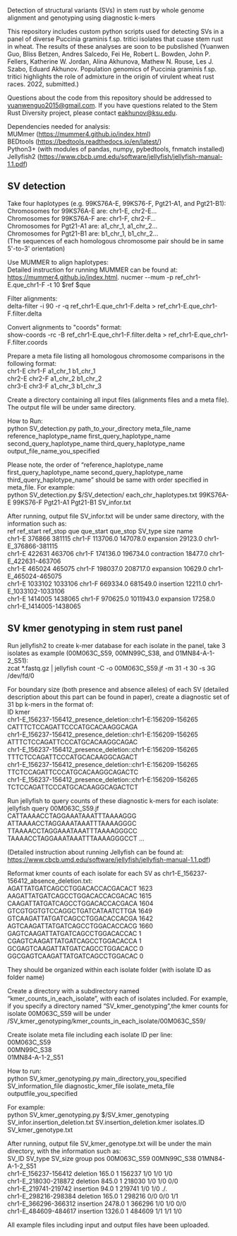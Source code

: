 Detection of structural variants (SVs) in stem rust by whole genome alignment and genotyping using diagnostic k-mers


This repository includes custom python scripts used for detecting SVs in a panel of diverse Puccinia graminis f.sp. tritici isolates that cuase stem rust in wheat. The results of these analyses are soon to be pubslished (Yuanwen Guo, Bliss Betzen, Andres Salcedo, Fei He, Robert L. Bowden, John P. Fellers, Katherine W. Jordan, Alina Akhunova, Mathew N. Rouse, Les J. Szabo, Eduard Akhunov. Population genomics of Puccinia graminis f.sp. tritici highlights the role of admixture in the origin of virulent wheat rust races. 2022, submitted.)

Questions about the code from this repository should be addressed to yuanwenguo2015@gmail.com. If you have questions related to the Stem Rust Diversity project, please contact eakhunov@ksu.edu.



Dependencies needed for analysis:<br/>
MUMmer (https://mummer4.github.io/index.html)<br/>
BEDtools (https://bedtools.readthedocs.io/en/latest/)<br/>
Python3+ (with modules of pandas, numpy, pybedtools, fnmatch installed)<br/>
Jellyfish2 (https://www.cbcb.umd.edu/software/jellyfish/jellyfish-manual-1.1.pdf)<br/>












## SV detection 

Take four haplotypes (e.g. 99KS76A-E, 99KS76-F, Pgt21-A1, and Pgt21-B1):<br/>
Chromosomes for 99KS76A-E are: chr1-E, chr2-E…<br/>
Chromosomes for 99KS76A-F are: chr1-F, chr2-F…<br/>
Chromosomes for Pgt21-A1 are: a1_chr_1, a1_chr_2…<br/>
Chromosomes for Pgt21-B1 are: b1_chr_1, b1_chr_2…<br/>
(The sequences of each homologous chromosome pair should be in same 5'-to-3' orientation)

Use MUMMER to align haplotypes:<br/>
Detailed instruction for running MUMMER can be found at: https://mummer4.github.io/index.html.
nucmer --mum -p ref_chr1-E.que_chr1-F -t 10 $ref $que


Filter alignments:<br/>
delta-filter -i 90 -r -q ref_chr1-E.que_chr1-F.delta >  ref_chr1-E.que_chr1-F.filter.delta

Convert alignments to "coords" format:<br/>
show-coords -rc -B ref_chr1-E.que_chr1-F.filter.delta > ref_chr1-E.que_chr1-F.filter.coords

Prepare a meta file listing all homologous chromosome comparisons in the following format:<br/>
chr1-E	chr1-F	a1_chr_1	b1_chr_1<br/>
chr2-E	chr2-F	a1_chr_2	b1_chr_2<br/>
chr3-E	chr3-F	a1_chr_3	b1_chr_3<br/>

Create a directory containing all input files (alignments files and a meta file). The output file will be under same directory.

How to Run:<br/>
python SV_detection.py path_to_your_directory meta_file_name reference_haplotype_name first_query_haplotype_name second_query_haplotype_name third_query_haplotype_name output_file_name_you_specified

Please note, the order of “reference_haplotype_name first_query_haplotype_name second_query_haplotype_name third_query_haplotype_name” should be same with order specified in meta_file. For example:<br/>
python SV_detection.py $/SV_detection/ each_chr_haplotypes.txt 99KS76A-E 99KS76-F Pgt21-A1 Pgt21-B1 SV_infor.txt

After running, output file SV_infor.txt  will be under same directory, with the information such as:<br/>
ref	ref_start	ref_stop	que	que_start	que_stop	SV_type	size	name<br/>
chr1-E	376866	381115	chr1-F	113706.0	147078.0	expansion	29123.0	chr1-E_376866-381115<br/>
chr1-E	422631	463706	chr1-F	174136.0	196734.0	contraction	18477.0	chr1-E_422631-463706<br/>
chr1-E	465024	465075	chr1-F	198037.0	208717.0	expansion	10629.0	chr1-E_465024-465075<br/>
chr1-E	1033102	1033106	chr1-F	669334.0	681549.0	insertion	12211.0	chr1-E_1033102-1033106<br/>
chr1-E	1414005	1438065	chr1-F	970625.0	1011943.0	expansion	17258.0	chr1-E_1414005-1438065<br/>










## SV kmer genotyping in stem rust panel
Run jellyfish2 to create k-mer database for each isolate in the panel, take 3 isolates as example (00M063C_S59, 00MN99C_S38, and 01MN84-A-1-2_S51):<br/>
zcat *.fastq.gz | jellyfish count -C -o 00M063C_S59.jf -m 31 -t 30 -s 3G /dev/fd/0


For boundary size (both presence and absence alleles) of each SV (detailed description about this part can be found in paper), create a diagnostic set of 31 bp k-mers in the format of:<br/>
ID	kmer<br/>
chr1-E_156237-156412_presence_deletion::chr1-E:156209-156265	CATTTCTCCAGATTCCCATGCACAAGGCAGA<br/>
chr1-E_156237-156412_presence_deletion::chr1-E:156209-156265	ATTTCTCCAGATTCCCATGCACAAGGCAGAC<br/>
chr1-E_156237-156412_presence_deletion::chr1-E:156209-156265	TTTCTCCAGATTCCCATGCACAAGGCAGACT<br/>
chr1-E_156237-156412_presence_deletion::chr1-E:156209-156265	TTCTCCAGATTCCCATGCACAAGGCAGACTC<br/>
chr1-E_156237-156412_presence_deletion::chr1-E:156209-156265	TCTCCAGATTCCCATGCACAAGGCAGACTCT<br/>


Run jellyfish to query counts of these diagnostic k-mers for each isolate:<br/>
jellyfish query 00M063C_S59.jf CATTAAAACCTAGGAAATAAATTTAAAAGGG ATTAAAACCTAGGAAATAAATTTAAAAGGGC TTAAAACCTAGGAAATAAATTTAAAAGGGCC TAAAACCTAGGAAATAAATTTAAAAGGGCCT …<br/>

(Detailed instruction about running Jellyfish can be found at: https://www.cbcb.umd.edu/software/jellyfish/jellyfish-manual-1.1.pdf)


Reformat kmer counts of each isolate for each SV as chr1-E_156237-156412_absence_deletion.txt:<br/>
AGATTATGATCAGCCTGGACACCACGACACT 1623<br/>
AAGATTATGATCAGCCTGGACACCACGACAC 1615<br/>
CAAGATTATGATCAGCCTGGACACCACGACA 1604<br/>
GTCGTGGTGTCCAGGCTGATCATAATCTTGA 1649<br/>
GTCAAGATTATGATCAGCCTGGACACCACGA 1642<br/>
AGTCAAGATTATGATCAGCCTGGACACCACG 1660<br/>
GAGTCAAGATTATGATCAGCCTGGACACCAC 1<br/>
CGAGTCAAGATTATGATCAGCCTGGACACCA 1<br/>
GCGAGTCAAGATTATGATCAGCCTGGACACC 0<br/>
GGCGAGTCAAGATTATGATCAGCCTGGACAC 0<br/>

They should be organized within each isolate folder (with isolate ID as folder name)

Create a directory with a subdirectory named “kmer_counts_in_each_isolate”, with each of isolates included. For example, if you specify a directory named “SV_kmer_genotyping”,the kmer counts for isolate 00M063C_S59 will be under /SV_kmer_genotyping/kmer_counts_in_each_isolate/00M063C_S59/

Create isolate meta file including each isolate ID per line:<br/>
00M063C_S59<br/>
00MN99C_S38<br/>
01MN84-A-1-2_S51<br/>

How to run:<br/>
python SV_kmer_genotyping.py
main_directory_you_specified SV_information_file diagnostic_kmer_file isolate_meta_file outputfile_you_specified 

For example:<br/>
python SV_kmer_genotyping.py
$/SV_kmer_genotyping SV_infor.insertion_deletion.txt SV.insertion_deletion.kmer isolates.ID SV_kmer_genotype.txt

After running, output file SV_kmer_genotype.txt will be under the main directory, with the information such as:<br/>
SV_ID	SV_type	SV_size	group	pos	00M063C_S59	00MN99C_S38	01MN84-A-1-2_S51<br/>
chr1-E_156237-156412	deletion	165.0	1	156237	1/0	1/0	1/0<br/>
chr1-E_218030-218872	deletion	845.0	1	218030	1/0	1/0	0/0<br/>
chr1-E_219741-219742	insertion	94.0	1	219741	1/0	1/0	./.<br/>
chr1-E_298216-298384	deletion	165.0	1	298216	0/0	0/0	1/1<br/>
chr1-E_366296-366312	insertion	2478.0	1	366296	1/0	1/0	0/0<br/>
chr1-E_484609-484617	insertion	1326.0	1	484609	1/1	1/1	1/0<br/>

All example files including input and output files have been uploaded.




